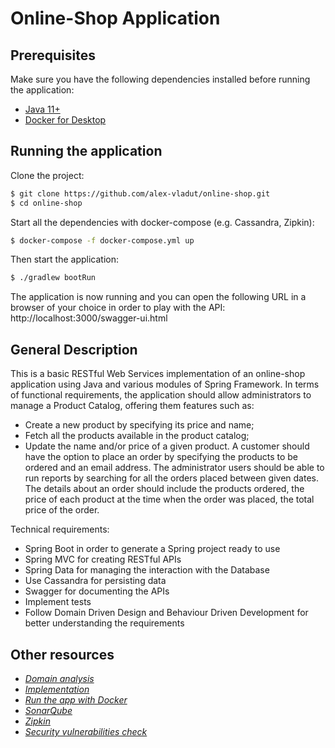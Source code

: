 # Online-Shop Application

## Prerequisites

Make sure you have the following dependencies installed before running the application:
- [Java 11+](https://www.oracle.com/java/technologies/javase-jdk11-downloads.html)
- [Docker for Desktop](https://docs.docker.com/docker-for-mac/)

## Running the application

Clone the project:
```bash
$ git clone https://github.com/alex-vladut/online-shop.git
$ cd online-shop
```

Start all the dependencies with docker-compose (e.g. Cassandra, Zipkin):
```bash
$ docker-compose -f docker-compose.yml up 
```

Then start the application:
```bash
$ ./gradlew bootRun
```
The application is now running and you can open the following URL in a browser of your choice in order to play with the API: http://localhost:3000/swagger-ui.html

## General Description

This is a basic RESTful Web Services implementation of an online-shop application using Java and various modules of Spring Framework. In terms of functional requirements, the application should allow administrators to manage a Product Catalog, offering them features such as:
- Create a new product by specifying its price and name;
- Fetch all the products available in the product catalog;
- Update the name and/or price of a given product.
A customer should have the option to place an order by specifying the products to be ordered and an email address. The administrator users should be able to run reports by searching for all the orders placed between given dates. The details about an order should include the products ordered, the price of each product at the time when the order was placed, the total price of the order.

Technical requirements:
- Spring Boot in order to generate a Spring project ready to use
- Spring MVC for creating RESTful APIs
- Spring Data for managing the interaction with the Database
- Use Cassandra for persisting data
- Swagger for documenting the APIs
- Implement tests
- Follow Domain Driven Design and Behaviour Driven Development for better understanding the requirements

## Other resources

- [*Domain analysis*](/static/pages/data-model.md)
- [*Implementation*](/static/pages/implementation.md)
- [*Run the app with Docker*](/static/pages/docker-kubernetes.md)
- [*SonarQube*](/static/pages/sonar-qube.md)
- [*Zipkin*](/static/pages/zipkin.md)
- [*Security vulnerabilities check*](/static/pages/dependency-check.md)
